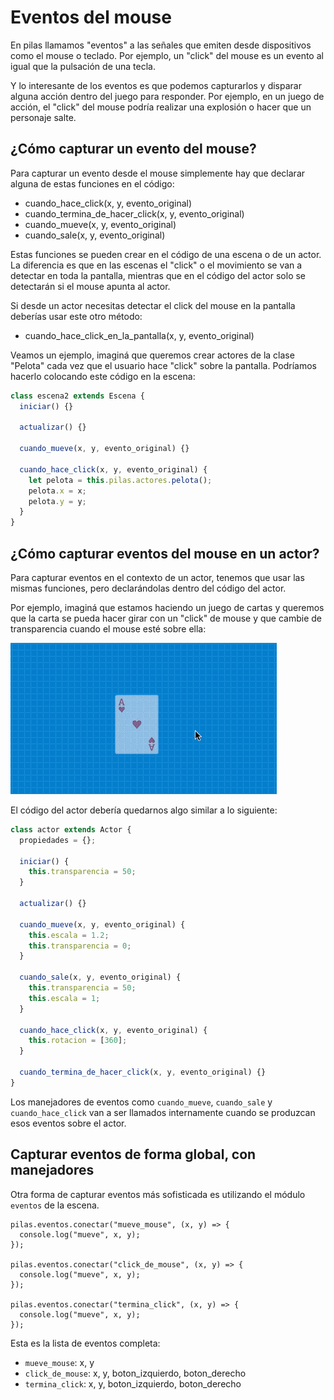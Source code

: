 # Eventos del mouse

En pilas llamamos "eventos" a las señales que emiten desde
dispositivos como el mouse o teclado. Por ejemplo, un "click" del mouse es un evento al igual que la pulsación de una tecla.

Y lo interesante de los eventos es que podemos capturarlos y disparar alguna acción dentro del juego para responder. Por ejemplo, en un juego de acción, el "click" del mouse podría realizar una explosión o hacer que un personaje salte.

## ¿Cómo capturar un evento del mouse?

Para capturar un evento desde el mouse simplemente hay que declarar alguna de estas funciones en el código:

- cuando_hace_click(x, y, evento_original)
- cuando_termina_de_hacer_click(x, y, evento_original)
- cuando_mueve(x, y, evento_original)
- cuando_sale(x, y, evento_original)

Estas funciones se pueden crear en el código de una escena o de un actor. La diferencia es que en las escenas el "click" o el movimiento se van a detectar en toda la pantalla, mientras que en el código del actor solo se detectarán si el mouse apunta al actor.

Si desde un actor necesitas detectar el click del mouse en la pantalla deberías
usar este otro método:

- cuando_hace_click_en_la_pantalla(x, y, evento_original)

Veamos un ejemplo, imaginá que queremos crear actores de la clase "Pelota" cada vez que el usuario hace "click" sobre la pantalla. Podríamos hacerlo colocando este código en la escena:

```typescript
class escena2 extends Escena {
  iniciar() {}

  actualizar() {}

  cuando_mueve(x, y, evento_original) {}

  cuando_hace_click(x, y, evento_original) {
    let pelota = this.pilas.actores.pelota();
    pelota.x = x;
    pelota.y = y;
  }
}
```

## ¿Cómo capturar eventos del mouse en un actor?

Para capturar eventos en el contexto de un actor, tenemos que usar las mismas funciones, pero declarándolas dentro del código del actor.

Por ejemplo, imaginá que estamos haciendo un juego de cartas y queremos que la carta se pueda hacer girar con un "click" de mouse y que cambie de transparencia cuando el mouse esté sobre ella:

![](assets/carta_con_eventos.gif)

El código del actor debería quedarnos algo similar a lo siguiente:

```typescript
class actor extends Actor {
  propiedades = {};

  iniciar() {
    this.transparencia = 50;
  }

  actualizar() {}

  cuando_mueve(x, y, evento_original) {
    this.escala = 1.2;
    this.transparencia = 0;
  }

  cuando_sale(x, y, evento_original) {
    this.transparencia = 50;
    this.escala = 1;
  }

  cuando_hace_click(x, y, evento_original) {
    this.rotacion = [360];
  }

  cuando_termina_de_hacer_click(x, y, evento_original) {}
}
```

Los manejadores de eventos como `cuando_mueve`, `cuando_sale` y `cuando_hace_click` van a ser llamados internamente cuando se produzcan esos eventos sobre el actor.

## Capturar eventos de forma global, con manejadores

Otra forma de capturar eventos más sofisticada es utilizando
el módulo `eventos` de la escena.

```
pilas.eventos.conectar("mueve_mouse", (x, y) => {
  console.log("mueve", x, y);
});

pilas.eventos.conectar("click_de_mouse", (x, y) => {
  console.log("mueve", x, y);
});

pilas.eventos.conectar("termina_click", (x, y) => {
  console.log("mueve", x, y);
});
```

Esta es la lista de eventos completa:

- `mueve_mouse`: x, y
- `click_de_mouse`: x, y, boton_izquierdo, boton_derecho
- `termina_click`: x, y, boton_izquierdo, boton_derecho

